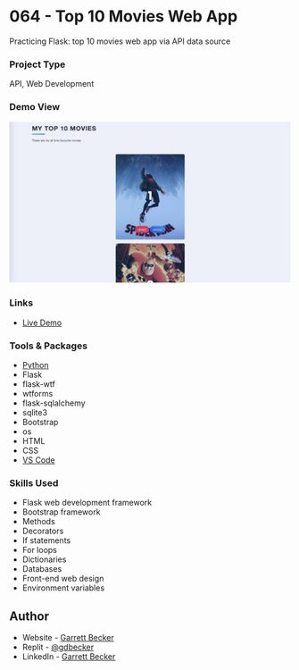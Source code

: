 # 064 - Top 10 Movies Web App

Practicing Flask: top 10 movies web app via API data source

### Project Type

API, Web Development

### Demo View

![](./064-top-10-movies-web-app.jpg)

### Links

- [Live Demo](https://replit.com/@gdbecker/064-Top-10-Movies-Web-App)

### Tools & Packages

- [Python](https://www.python.org)
- Flask
- flask-wtf
- wtforms
- flask-sqlalchemy
- sqlite3
- Bootstrap
- os
- HTML
- CSS
- [VS Code](https://code.visualstudio.com)

### Skills Used

- Flask web development framework
- Bootstrap framework
- Methods
- Decorators
- If statements
- For loops
- Dictionaries
- Databases
- Front-end web design
- Environment variables

## Author

- Website - [Garrett Becker]()
- Replit - [@gdbecker](https://replit.com/@gdbecker)
- LinkedIn - [Garrett Becker](https://www.linkedin.com/in/garrett-becker-923b4a106/)